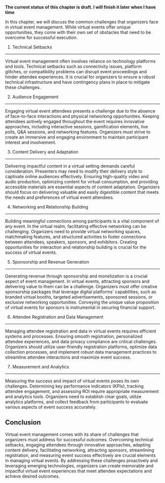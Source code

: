 **The current status of this chapter is draft. I will finish it later when I have time**

In this chapter, we will discuss the common challenges that organizers face in virtual event management. While virtual events offer unique opportunities, they come with their own set of obstacles that need to be overcome for successful execution.

1. Technical Setbacks
---------------------

Virtual event management often involves reliance on technology platforms and tools. Technical setbacks such as connectivity issues, platform glitches, or compatibility problems can disrupt event proceedings and hinder attendee experiences. It is crucial for organizers to ensure a robust technical infrastructure and have contingency plans in place to mitigate these challenges.

2. Audience Engagement
----------------------

Engaging virtual event attendees presents a challenge due to the absence of face-to-face interactions and physical networking opportunities. Keeping attendees actively engaged throughout the event requires innovative approaches, including interactive sessions, gamification elements, live polls, Q\&A sessions, and networking features. Organizers must strive to create an immersive and engaging environment to maintain participant interest and involvement.

3. Content Delivery and Adaptation
----------------------------------

Delivering impactful content in a virtual setting demands careful consideration. Presenters may need to modify their delivery style to captivate online audiences effectively. Ensuring high-quality video and audio production, optimizing content for virtual consumption, and providing accessible materials are essential aspects of content adaptation. Organizers should focus on delivering valuable and easily digestible content that meets the needs and preferences of virtual event attendees.

4. Networking and Relationship Building
---------------------------------------

Building meaningful connections among participants is a vital component of any event. In the virtual realm, facilitating effective networking can be challenging. Organizers need to provide virtual networking spaces, matchmaking features, and structured activities to foster connections between attendees, speakers, sponsors, and exhibitors. Creating opportunities for interaction and relationship building is crucial for the success of virtual events.

5. Sponsorship and Revenue Generation
-------------------------------------

Generating revenue through sponsorship and monetization is a crucial aspect of event management. In virtual events, attracting sponsors and delivering value to them can be a challenge. Organizers must offer creative sponsorship packages that leverage digital platforms' capabilities, such as branded virtual booths, targeted advertisements, sponsored sessions, or exclusive networking opportunities. Conveying the unique value proposition of virtual events for sponsors is instrumental in securing financial support.

6. Attendee Registration and Data Management
--------------------------------------------

Managing attendee registration and data in virtual events requires efficient systems and processes. Ensuring smooth registration, personalized attendee experiences, and data privacy compliance are critical challenges. Organizers should utilize user-friendly registration platforms, optimize data collection processes, and implement robust data management practices to streamline attendee interactions and maximize event success.

7. Measurement and Analytics
----------------------------

Measuring the success and impact of virtual events poses its own challenges. Determining key performance indicators (KPIs), tracking attendee engagement, and assessing ROI require appropriate measurement and analytics tools. Organizers need to establish clear goals, utilize analytics platforms, and collect feedback from participants to evaluate various aspects of event success accurately.

Conclusion
----------

Virtual event management comes with its share of challenges that organizers must address for successful outcomes. Overcoming technical setbacks, engaging attendees through innovative approaches, adapting content delivery, facilitating networking, attracting sponsors, streamlining registration, and measuring event success effectively are crucial elements in managing virtual events. By addressing these challenges proactively and leveraging emerging technologies, organizers can create memorable and impactful virtual event experiences that meet attendee expectations and achieve desired outcomes.
